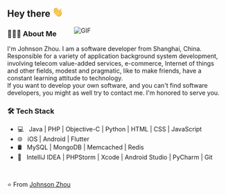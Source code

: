 <h2> Hey there <img src="https://github.com/macluobo/macluobo/blob/main/hi.gif" width="25"></h2>
<img align="right" alt="GIF" src="https://github.com/macluobo/macluobo/blob/main/work.gif?raw=true" width="350"/>

<h3> 👨🏻‍💻 About Me </h3>
I'm Johnson Zhou. I am a software developer from Shanghai, China. Responsible for a variety of application background system development, involving telecom value-added services, e-commerce, Internet of things and other fields, modest and pragmatic, like to make friends, have a constant learning attitude to technology.
<br>
If you want to develop your own software, and you can't find software developers, you might as well try to contact me. I'm honored to serve you.

<h3>🛠 Tech Stack</h3>

- 💻 &nbsp; Java | PHP | Objective-C | Python | HTML | CSS | JavaScript 
- 🌐 &nbsp; iOS | Android | Flutter
- 🛢 &nbsp; MySQL | MongoDB | Memcached | Redis
- 🔧 &nbsp; IntelliJ IDEA | PHPStorm | Xcode | Android Studio | PyCharm | Git

<br>

<!-- <img align="center" src="https://github-readme-stats.vercel.app/api?username=macluobo&include_all_commits=true&count_private=true&show_icons=true&line_height=20&title_color=7A7ADB&icon_color=2234AE&text_color=D3D3D3&bg_color=0,000000,130F40" alt="Johnson Zhou's Github Stats"> -->
<!-- </br> -->

⭐️ From [Johnson Zhou](https://github.com/macluobo)
